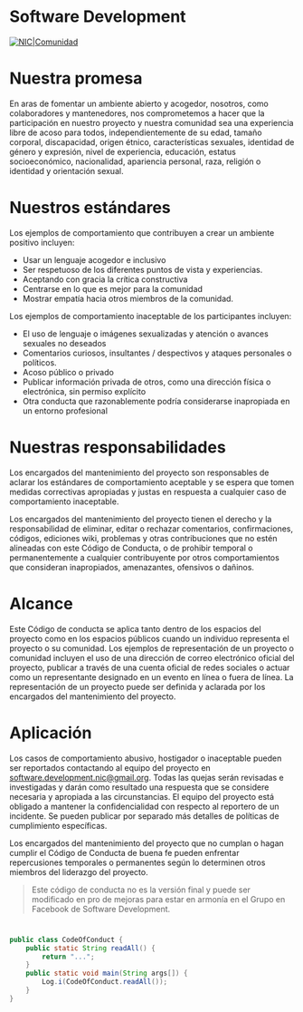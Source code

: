 # Software Development

[![NIC|Comunidad](https://i.ibb.co/pLwsgX0/nic-background-comunidad.png)](https://www.facebook.com/groups/229548951439402)

# Nuestra promesa
En aras de fomentar un ambiente abierto y acogedor, nosotros, como colaboradores y mantenedores, nos comprometemos a hacer que la participación en nuestro proyecto y nuestra comunidad sea una experiencia libre de acoso para todos, independientemente de su edad, tamaño corporal, discapacidad, origen étnico, características sexuales, identidad de género y expresión, nivel de experiencia, educación, estatus socioeconómico, nacionalidad, apariencia personal, raza, religión o identidad y orientación sexual.

# Nuestros estándares
Los ejemplos de comportamiento que contribuyen a crear un ambiente positivo incluyen:
- Usar un lenguaje acogedor e inclusivo
- Ser respetuoso de los diferentes puntos de vista y experiencias.
- Aceptando con gracia la crítica constructiva
- Centrarse en lo que es mejor para la comunidad
- Mostrar empatía hacia otros miembros de la comunidad.

Los ejemplos de comportamiento inaceptable de los participantes incluyen:
- El uso de lenguaje o imágenes sexualizadas y atención o avances sexuales no deseados
- Comentarios curiosos, insultantes / despectivos y ataques personales o políticos.
- Acoso público o privado
- Publicar información privada de otros, como una dirección física o electrónica, sin permiso explícito
- Otra conducta que razonablemente podría considerarse inapropiada en un entorno profesional

# Nuestras responsabilidades
Los encargados del mantenimiento del proyecto son responsables de aclarar los estándares de comportamiento aceptable y se espera que tomen medidas correctivas apropiadas y justas en respuesta a cualquier caso de comportamiento inaceptable.

Los encargados del mantenimiento del proyecto tienen el derecho y la responsabilidad de eliminar, editar o rechazar comentarios, confirmaciones, códigos, ediciones wiki, problemas y otras contribuciones que no estén alineadas con este Código de Conducta, o de prohibir temporal o permanentemente a cualquier contribuyente por otros comportamientos que consideran inapropiados, amenazantes, ofensivos o dañinos.

# Alcance
Este Código de conducta se aplica tanto dentro de los espacios del proyecto como en los espacios públicos cuando un individuo representa el proyecto o su comunidad. Los ejemplos de representación de un proyecto o comunidad incluyen el uso de una dirección de correo electrónico oficial del proyecto, publicar a través de una cuenta oficial de redes sociales o actuar como un representante designado en un evento en línea o fuera de línea. La representación de un proyecto puede ser definida y aclarada por los encargados del mantenimiento del proyecto.

# Aplicación
Los casos de comportamiento abusivo, hostigador o inaceptable pueden ser reportados contactando al equipo del proyecto en software.development.nic@gmail.org. Todas las quejas serán revisadas e investigadas y darán como resultado una respuesta que se considere necesaria y apropiada a las circunstancias. El equipo del proyecto está obligado a mantener la confidencialidad con respecto al reportero de un incidente. Se pueden publicar por separado más detalles de políticas de cumplimiento específicas.

Los encargados del mantenimiento del proyecto que no cumplan o hagan cumplir el Código de Conducta de buena fe pueden enfrentar repercusiones temporales o permanentes según lo determinen otros miembros del liderazgo del proyecto.

> Este código de conducta no es la versión final
> y puede ser modificado en pro de mejoras para
> estar en armonía en el Grupo en Facebook de
> Software Development.

#
#
```java
public class CodeOfConduct {
    public static String readAll() {
        return "...";
    }
    public static void main(String args[]) {
        Log.i(CodeOfConduct.readAll());
    }
}
```
